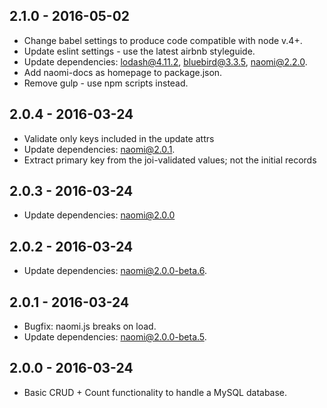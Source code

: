 ## 2.1.0 - 2016-05-02

* Change babel settings to produce code compatible with node v.4+.
* Update eslint settings - use the latest airbnb styleguide.
* Update dependencies: lodash@4.11.2, bluebird@3.3.5, naomi@2.2.0.
* Add naomi-docs as homepage to package.json.
* Remove gulp - use npm scripts instead.

## 2.0.4 - 2016-03-24

* Validate only keys included in the update attrs
* Update dependencies: naomi@2.0.1.
* Extract primary key from the joi-validated values; not the initial records

## 2.0.3 - 2016-03-24

* Update dependencies: naomi@2.0.0

## 2.0.2 - 2016-03-24

* Update dependencies: naomi@2.0.0-beta.6.

## 2.0.1 - 2016-03-24

* Bugfix: naomi.js breaks on load.
* Update dependencies: naomi@2.0.0-beta.5.

## 2.0.0 - 2016-03-24

* Basic CRUD + Count functionality to handle a MySQL database.
